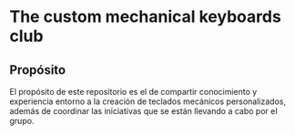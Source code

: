 # The custom mechanical keyboards club

## Propósito

El propósito de este repositorio es el de compartir conocimiento y experiencia entorno a la creación de teclados mecánicos personalizados, además de coordinar las iniciativas que se están llevando a cabo por el grupo.

